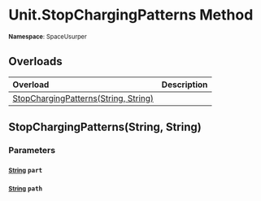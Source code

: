 # Unit.StopChargingPatterns Method

<small>**Namespace**: SpaceUsurper</small>

## Overloads

<div markdown="1" class="member-table">

| Overload | Description |
| :------- | ----------- |
| [StopChargingPatterns(String, String)](#String_String_) |  | 

</div>

## StopChargingPatterns(String, String)
### Parameters
#### <small>[String](https://docs.microsoft.com/en-us/dotnet/api/system.string?view=netframework-4.5)</small> `part`

#### <small>[String](https://docs.microsoft.com/en-us/dotnet/api/system.string?view=netframework-4.5)</small> `path`

